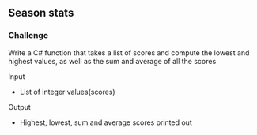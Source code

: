 ## Season stats
### Challenge
Write a C# function that takes a list of scores and compute the lowest and highest values, as well as the sum and average of all the scores

Input
- List of integer values(scores)

Output
- Highest, lowest, sum and average scores printed out